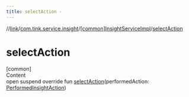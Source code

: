 ```yaml
---
title: selectAction -
---
```

//[link](../../index.md)/[com.tink.service.insight](../index.md)/[[common]InsightServiceImpl](index.md)/[selectAction](select-action.md)



# selectAction  
[common]  
Content  
open suspend override fun [selectAction](select-action.md)(performedAction: [PerformedInsightAction](../../com.tink.model.insights/[common]-performed-insight-action/index.md))  



